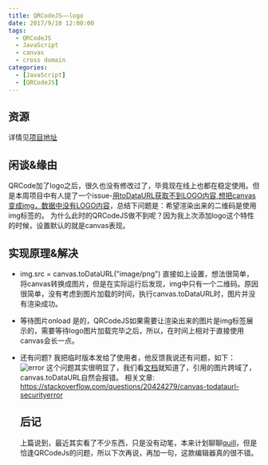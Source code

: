 ```yaml
---
title: QRCodeJS——logo
date: 2017/9/10 12:00:00
tags:
  - QRCodeJS
  - JavaScript
  - canvas
  - cross domain
categories: 
  - [JavaScript]
  - [QRCodeJS]
---
```


## 资源
详情见[项目地址](https://github.com/JianmingXia/QRCodeJS)

## 闲谈&缘由
QRCode加了logo之后，很久也没有修改过了，毕竟现在线上也都在稳定使用。但是本周项目中有人提了一个issue-[用toDataURL获取不到LOGO内容,想把canvas变成img，数据中没有LOGO内容](https://github.com/JianmingXia/QRCodeJS/issues/1)，总结下问题是：希望渲染出来的二维码是使用img标签的。
为什么此时的QRCodeJS做不到呢？因为我上次添加logo这个特性的时候，设置默认的就是canvas表现。
<!-- more -->

## 实现原理&解决
- img.src = canvas.toDataURL("image/png")
  直接如上设置，想法很简单，将canvas转换成图片，但是在实际运行后发现，img中只有一个二维码。原因很简单，没有考虑到图片加载的时间，执行canvas.toDataURL时，图片并没有渲染成功。


- 等待图片onload
  是的，QRCodeJS如果需要让渲染出来的图片是img标签展示的，需要等待logo图片加载完毕之后，所以，在时间上相对于直接使用canvas会长一点。


- 还有问题?
  我把临时版本发给了使用者，他反馈我说还有问题，如下：
  ![error](https://user-images.githubusercontent.com/28302478/28298978-08fe623e-6ba9-11e7-949e-f976c6c25855.png)
  这个问题其实很明显了，我们看[文档](https://developer.mozilla.org/zh-CN/docs/Web/API/HTMLCanvasElement/toDataURL)就知道了，引用的图片跨域了，canvas.toDataURL自然会报错。
  相关文章:
  https://stackoverflow.com/questions/20424279/canvas-todataurl-securityerror

  ## 后记
  上篇说到，最近其实看了不少东西，只是没有动笔，本来计划聊聊[quill](https://github.com/quilljs/quill)，但是恰逢QRCodeJs的问题，所以下次再说，再加一句，这款编辑器真的很不错。
